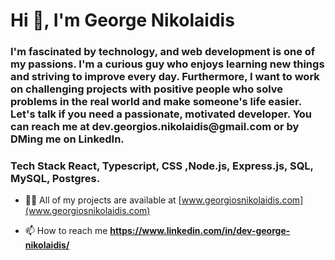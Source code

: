 <h1 align="left">Hi 👋, I'm George Nikolaidis</h1>
<h3 align="left">I'm fascinated by technology, and web development is one of my passions. I'm a curious guy who enjoys learning new things and striving to improve every day. Furthermore, I want to work on challenging projects with positive people who solve problems in the real world and make someone's life easier. Let's talk if you need a passionate, motivated developer. You can reach me at dev.georgios.nikolaidis@gmail.com or by DMing me on LinkedIn.</h3>

<h3 align="left"> Tech Stack 
 React, Typescript, CSS ,Node.js, Express.js, SQL, MySQL, Postgres.</h3>

- 👨‍💻 All of my projects are available at [www.georgiosnikolaidis.com](www.georgiosnikolaidis.com)

- 📫 How to reach me **https://www.linkedin.com/in/dev-george-nikolaidis/**
